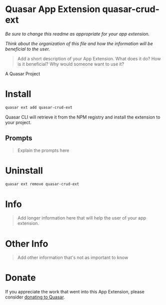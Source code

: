 Quasar App Extension quasar-crud-ext
===

_Be sure to change this readme as appropriate for your app extension._

_Think about the organization of this file and how the information will be beneficial to the user._

> Add a short description of your App Extension. What does it do? How is it beneficial? Why would someone want to use it?

A Quasar Project

# Install
```bash
quasar ext add quasar-crud-ext
```
Quasar CLI will retrieve it from the NPM registry and install the extension to your project.


## Prompts

> Explain the prompts here


# Uninstall
```bash
quasar ext remove quasar-crud-ext
```

# Info
> Add longer information here that will help the user of your app extension.

# Other Info
> Add other information that's not as important to know

# Donate
If you appreciate the work that went into this App Extension, please consider [donating to Quasar](https://donate.quasar.dev).
